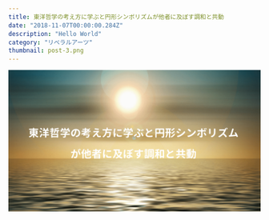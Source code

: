 ```yaml
---
title: 東洋哲学の考え方に学ぶと円形シンボリズムが他者に及ぼす調和と共動
date: "2018-11-07T00:00:00.284Z"
description: "Hello World"
category: "リベラルアーツ"
thumbnail: post-3.png
---
```


![](./post-3.png)